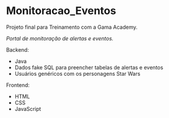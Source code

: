 # Monitoracao_Eventos

Projeto final para Treinamento com a Gama Academy. 

*Portal de monitoração de alertas e eventos.*

Backend: 
- Java
- Dados fake SQL para preencher tabelas de alertas e eventos
- Usuários genéricos com os personagens Star Wars

Frontend: 
- HTML
- CSS 
- JavaScript
